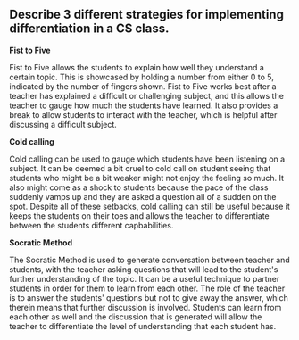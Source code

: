 ## Describe 3 different strategies for implementing differentiation in a CS class. 

**Fist to Five**

Fist to Five allows the students to explain how well they understand a certain topic. This is showcased by holding a number 
from either 0 to 5, indicated by the number of fingers shown. Fist to Five works best after a teacher has explained a difficult 
or challenging subject, and this allows the teacher to gauge how much the students have learned. It also provides a break to allow 
students to interact with the teacher, which is helpful after discussing a difficult subject. 

**Cold calling**

Cold calling can be used to gauge which students have been listening on a subject. It can be deemed a bit cruel to cold call 
on student seeing that students who might be a bit weaker might not enjoy the feeling so much. It also might come as a shock to students 
because the pace of the class suddenly vamps up and they are asked a question all of a sudden on the spot. Despite all of these setbacks,
cold calling can still be useful because it keeps the students on their toes and allows the teacher to differentiate between the students different
capbabilities.

**Socratic Method**

The Socratic Method is used to generate conversation between teacher and students, with the teacher asking questions that will lead to the student's
further understanding of the topic. It can be a useful technique to partner students in order for them to learn from each other. The role of the teacher 
is to answer the students' questions but not to give away the answer, which therein means that further discussion is involved. Students can learn from each 
other as well and the discussion that is generated will allow the teacher to differentiate the level of understanding that each student has. 